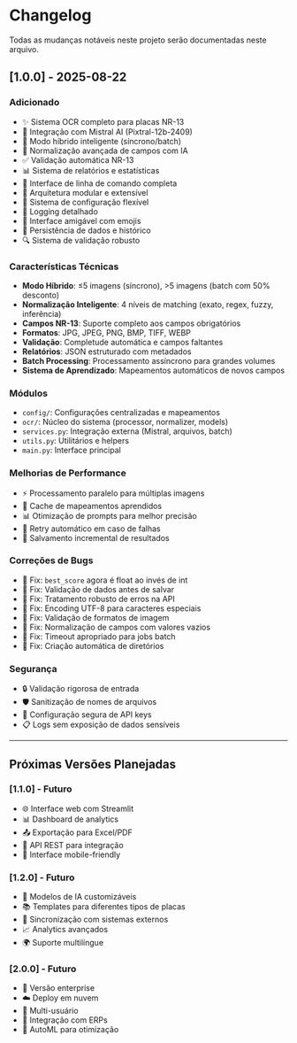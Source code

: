 # Changelog

Todas as mudanças notáveis neste projeto serão documentadas neste arquivo.

## [1.0.0] - 2025-08-22

### Adicionado
- ✨ Sistema OCR completo para placas NR-13
- 🤖 Integração com Mistral AI (Pixtral-12b-2409)
- 🔄 Modo híbrido inteligente (síncrono/batch)
- 🧠 Normalização avançada de campos com IA
- ✅ Validação automática NR-13
- 📊 Sistema de relatórios e estatísticas
- 🎯 Interface de linha de comando completa
- 📁 Arquitetura modular e extensível
- 🔧 Sistema de configuração flexível
- 📝 Logging detalhado
- 🎨 Interface amigável com emojis
- 💾 Persistência de dados e histórico
- 🔍 Sistema de validação robusto

### Características Técnicas
- **Modo Híbrido**: ≤5 imagens (síncrono), >5 imagens (batch com 50% desconto)
- **Normalização Inteligente**: 4 níveis de matching (exato, regex, fuzzy, inferência)
- **Campos NR-13**: Suporte completo aos campos obrigatórios
- **Formatos**: JPG, JPEG, PNG, BMP, TIFF, WEBP
- **Validação**: Completude automática e campos faltantes
- **Relatórios**: JSON estruturado com metadados
- **Batch Processing**: Processamento assíncrono para grandes volumes
- **Sistema de Aprendizado**: Mapeamentos automáticos de novos campos

### Módulos
- `config/`: Configurações centralizadas e mapeamentos
- `ocr/`: Núcleo do sistema (processor, normalizer, models)
- `services.py`: Integração externa (Mistral, arquivos, batch)
- `utils.py`: Utilitários e helpers
- `main.py`: Interface principal

### Melhorias de Performance
- ⚡ Processamento paralelo para múltiplas imagens
- 🎯 Cache de mapeamentos aprendidos
- 📊 Otimização de prompts para melhor precisão
- 🔄 Retry automático em caso de falhas
- 💾 Salvamento incremental de resultados

### Correções de Bugs
- 🐛 Fix: `best_score` agora é float ao invés de int
- 🐛 Fix: Validação de dados antes de salvar
- 🐛 Fix: Tratamento robusto de erros na API
- 🐛 Fix: Encoding UTF-8 para caracteres especiais
- 🐛 Fix: Validação de formatos de imagem
- 🐛 Fix: Normalização de campos com valores vazios
- 🐛 Fix: Timeout apropriado para jobs batch
- 🐛 Fix: Criação automática de diretórios

### Segurança
- 🔒 Validação rigorosa de entrada
- 🛡️ Sanitização de nomes de arquivos
- 🔐 Configuração segura de API keys
- 📋 Logs sem exposição de dados sensíveis

---

## Próximas Versões Planejadas

### [1.1.0] - Futuro
- 🌐 Interface web com Streamlit
- 📊 Dashboard de analytics
- 📤 Exportação para Excel/PDF
- 🔄 API REST para integração
- 📱 Interface mobile-friendly

### [1.2.0] - Futuro
- 🤖 Modelos de IA customizáveis
- 📚 Templates para diferentes tipos de placas
- 🔄 Sincronização com sistemas externos
- 📈 Analytics avançados
- 🌍 Suporte multilíngue

### [2.0.0] - Futuro
- 🏢 Versão enterprise
- ☁️ Deploy em nuvem
- 👥 Multi-usuário
- 🔄 Integração com ERPs
- 🤖 AutoML para otimização
